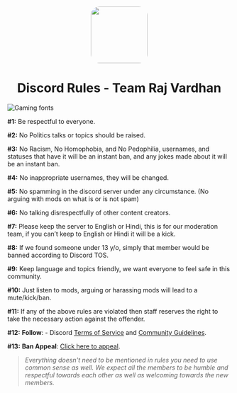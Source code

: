 <div align="center">
    <img src="https://i.ibb.co/Sv6xgDP/Team-Raj-Vardhan.png" width="128px" style="max-width:100%; border-radius: 20px;">
    <h1>Discord Rules - Team Raj Vardhan</h1>
</div>

![Gaming fonts](https://see.fontimg.com/api/renderfont4/BWqOd/eyJyIjoiZnMiLCJoIjo2NSwidyI6MTAwMCwiZnMiOjY1LCJmZ2MiOiIjMDAwMDAwIiwiYmdjIjoiI0ZGRkZGRiIsInQiOjF9/UmFqIFZhcmRoYW4gU2luZ2g/robus.png)

**#1:** Be respectful to everyone.

**#2:** No Politics talks or topics should be raised.

**#3:** No Racism, No Homophobia, and No Pedophilia, usernames, and statuses that have it will be an instant ban, and any jokes made about it will be an instant ban.

**#4:** No inappropriate usernames, they will be changed.

**#5:** No spamming in the discord server under any circumstance. 
(No arguing with mods on what is or is not spam)

**#6:** No talking disrespectfully of other content creators.

**#7:** Please keep the server to English or Hindi, this is for our moderation team, if you can’t keep to English or Hindi it will be a kick.

**#8:** If we found someone under 13 y/o, simply that member would be banned according to Discord TOS.

**#9:** Keep language and topics friendly, we want everyone to feel safe in this community.

**#10:** Just listen to mods, arguing or harassing mods will lead to a mute/kick/ban.
 
**#11:** If any of the above rules are violated then staff reserves the right to take the necessary action against the offender.

**#12:** **Follow**: - Discord [Terms of Service](https://dis.gd/tos) and [Community Guidelines](https://dis.gd/guidelines).
 
**#13:** **Ban Appeal**: [Click here to appeal](http://bit.ly/BANappealUjjwal).

> *Everything doesn't need to be mentioned in rules you need to use common sense as well. We expect all the members to be humble and respectful towards each other as well as welcoming towards the new members.*
